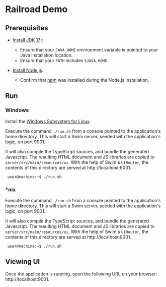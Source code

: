 # Railroad Demo

## Prerequisites

* [Install JDK 17+](https://www.oracle.com/technetwork/java/javase/downloads/index.html).
  * Ensure that your `JAVA_HOME` environment variable is pointed to your Java installation location.
  * Ensure that your `PATH` includes `$JAVA_HOME`.

* [Install Node.js](https://nodejs.org/en/).
  * Confirm that [npm](https://www.npmjs.com/get-npm) was installed during the Node.js installation.

## Run

### Windows

Install the [Windows Subsystem for Linux](https://docs.microsoft.com/en-us/windows/wsl/install-win10).

Execute the command `./run.sh` from a console pointed to the application's home directory. This will start a Swim server, seeded with the application's logic, on port 9001.

It will also compile the TypeScript sources, and bundle the generated Javascript. The resulting HTML document and JS libraries are copied to `server/src/main/resources/ui`. With the help of Swim's `UIRouter`, the contents of this directory are served at http://localhost:9001.
   ```console
    user@machine:~$ ./run.sh
   ```

### \*nix

Execute the command `./run.sh` from a console pointed to the application's home directory. This will start a Swim server, seeded with the application's logic, on port 9001.

It will also compile the TypeScript sources, and bundle the generated Javascript. The resulting HTML document and JS libraries are copied to `server/src/main/resources/ui`. With the help of Swim's `UIRouter`, the contents of this directory are served at http://localhost:9001.
   ```console
    user@machine:~$ ./run.sh
   ```

## Viewing UI

Once the application is running, open the following URL on your browser: http://localhost:9001.

